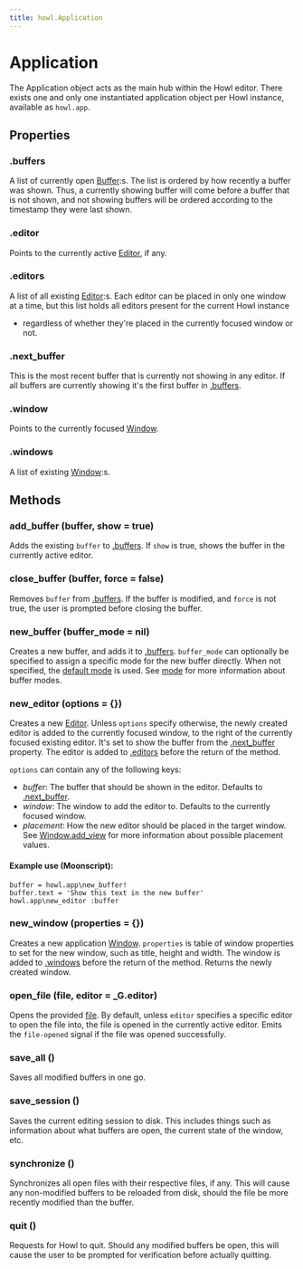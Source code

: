 ```yaml
---
title: howl.Application
---
```


# Application

The Application object acts as the main hub within the Howl editor. There exists
one and only one instantiated application object per Howl instance, available as
`howl.app`.

## Properties

### .buffers

A list of currently open [Buffer]:s. The list is ordered by how recently a
buffer was shown. Thus, a currently showing buffer will come before a buffer
that is not shown, and  not showing buffers will be ordered according to the
timestamp they were last shown.

### .editor

Points to the currently active [Editor], if any.

### .editors

A list of all existing [Editor]:s. Each editor can be placed in only one window
at a time, but this list holds all editors present for the current Howl instance
- regardless of whether they're placed in the currently focused window or not.

### .next_buffer

This is the most recent buffer that is currently not showing in any editor. If
all buffers are currently showing it's the first buffer in [.buffers].

### .window

Points to the currently focused [Window].

### .windows

A list of existing [Window]:s.

## Methods

### add_buffer (buffer, show = true)

Adds the existing `buffer` to [.buffers]. If `show` is true, shows the buffer in
the currently active editor.

### close_buffer (buffer, force = false)

Removes `buffer` from [.buffers]. If the buffer is modified, and `force` is not
true, the user  is prompted before closing the buffer.

### new_buffer (buffer_mode = nil)

Creates a new buffer, and adds it to [.buffers]. `buffer_mode` can optionally be
specified to assign a specific mode for the new buffer directly. When not
specified, the [default mode] is used. See [mode] for more information about
buffer modes.

### new_editor (options = {})

Creates a new [Editor]. Unless `options` specify otherwise, the newly created
editor is added to the currently focused window, to the right of the currently
focused existing editor. It's set to show the buffer from the [.next_buffer]
property. The editor is added to [.editors] before the return of the method.

`options` can contain any of the following keys:

- *buffer*: The buffer that should be shown in the editor. Defaults to [.next_buffer].
- *window*: The window to add the editor to. Defaults to the currently focused window.
- *placement*: How the new editor should be placed in the target window. See
  [Window.add_view](ui/window.html#add_view) for more information about possible
  placement values.

#### Example use (Moonscript):

```moon
buffer = howl.app\new_buffer!
buffer.text = 'Show this text in the new buffer'
howl.app\new_editor :buffer
```


### new_window (properties = {})

Creates a new application [Window]. `properties` is table of window properties
to set for the new window, such as title, height and width. The window is added
to [.windows] before the return of the method. Returns the newly created window.

### open_file (file, editor = _G.editor)

Opens the provided [file](fs/file.html). By default, unless `editor` specifies a
specific editor to open the file into, the file is opened in the currently
active editor. Emits the `file-opened` signal if the file was opened
successfully.

### save_all ()

Saves all modified buffers in one go.

### save_session ()

Saves the current editing session to disk. This includes things such as
information about what buffers are open, the current state of the window, etc.

### synchronize ()

Synchronizes all open files with their respective files, if any. This will cause
any non-modified buffers to be reloaded from disk, should the file be more
recently modified than the buffer.

### quit ()

Requests for Howl to quit. Should any modified buffers be open, this will cause
the user to be prompted for verification before actually quitting.

[.buffers]: #.buffers
[.editors]: #.editors
[.next_buffer]: #.next_buffer
[.windows]: #.windows
[Buffer]: buffer.html
[Editor]: ui/editor.html
[Window]: ui/window.html
[mode]: mode.html
[default mode]: modes/default_mode.html
